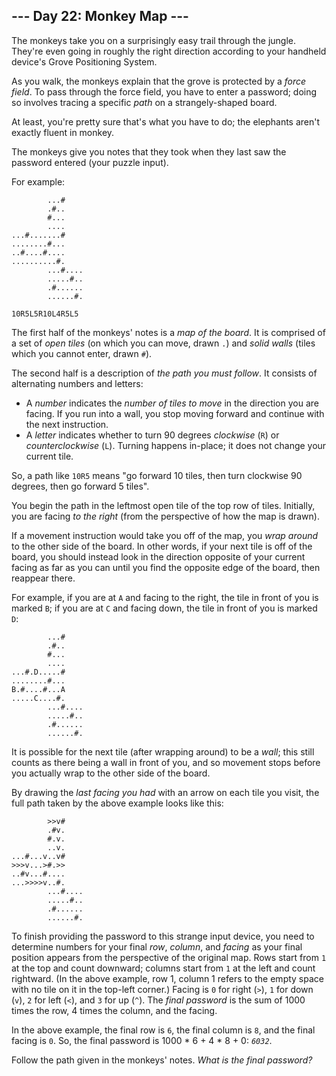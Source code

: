 ## --- Day 22: Monkey Map ---

The monkeys take you on a surprisingly easy trail through the jungle.
They're even going in roughly the right direction according to your
handheld device's Grove Positioning System.

As you walk, the monkeys explain that the grove is protected by a *force
field*. To pass through the force field, you have to enter a password;
doing so involves tracing a specific *path* on a strangely-shaped board.

At least, you're pretty sure that's what you have to do; the elephants
aren't exactly fluent in monkey.

The monkeys give you notes that they took when they last saw the
password entered (your puzzle input).

For example:

            ...#
            .#..
            #...
            ....
    ...#.......#
    ........#...
    ..#....#....
    ..........#.
            ...#....
            .....#..
            .#......
            ......#.

    10R5L5R10L4R5L5

The first half of the monkeys' notes is a *map of the board*. It is
comprised of a set of *open tiles* (on which you can move, drawn `.`)
and *solid walls* (tiles which you cannot enter, drawn `#`).

The second half is a description of *the path you must follow*. It
consists of alternating numbers and letters:

- A *number* indicates the *number of tiles to move* in the direction
  you are facing. If you run into a wall, you stop moving forward and
  continue with the next instruction.
- A *letter* indicates whether to turn 90 degrees *clockwise* (`R`) or
  *<span
  title="Or &quot;anticlockwise&quot;, if you're anti-counterclockwise.">counterclockwise</span>*
  (`L`). Turning happens in-place; it does not change your current tile.

So, a path like `10R5` means "go forward 10 tiles, then turn clockwise
90 degrees, then go forward 5 tiles".

You begin the path in the leftmost open tile of the top row of tiles.
Initially, you are facing *to the right* (from the perspective of how
the map is drawn).

If a movement instruction would take you off of the map, you *wrap
around* to the other side of the board. In other words, if your next
tile is off of the board, you should instead look in the direction
opposite of your current facing as far as you can until you find the
opposite edge of the board, then reappear there.

For example, if you are at `A` and facing to the right, the tile in
front of you is marked `B`; if you are at `C` and facing down, the tile
in front of you is marked `D`:

            ...#
            .#..
            #...
            ....
    ...#.D.....#
    ........#...
    B.#....#...A
    .....C....#.
            ...#....
            .....#..
            .#......
            ......#.

It is possible for the next tile (after wrapping around) to be a *wall*;
this still counts as there being a wall in front of you, and so movement
stops before you actually wrap to the other side of the board.

By drawing the *last facing you had* with an arrow on each tile you
visit, the full path taken by the above example looks like this:

            >>v#    
            .#v.    
            #.v.    
            ..v.    
    ...#...v..v#    
    >>>v...>#.>>    
    ..#v...#....    
    ...>>>>v..#.    
            ...#....
            .....#..
            .#......
            ......#.

To finish providing the password to this strange input device, you need
to determine numbers for your final *row*, *column*, and *facing* as
your final position appears from the perspective of the original map.
Rows start from `1` at the top and count downward; columns start from
`1` at the left and count rightward. (In the above example, row 1,
column 1 refers to the empty space with no tile on it in the top-left
corner.) Facing is `0` for right (`>`), `1` for down (`v`), `2` for left
(`<`), and `3` for up (`^`). The *final password* is the sum of 1000
times the row, 4 times the column, and the facing.

In the above example, the final row is `6`, the final column is `8`, and
the final facing is `0`. So, the final password is 1000 \* 6 + 4 \* 8 +
0: *`6032`*.

Follow the path given in the monkeys' notes. *What is the final
password?*

